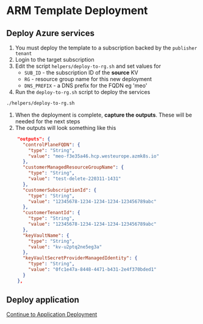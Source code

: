 # ARM Template Deployment

## Deploy Azure services

1. You must deploy the template to a subscription backed by the `publisher tenant`
1. Login to the target subscription
1. Edit the script `helpers/deploy-to-rg.sh` and set values for
    * `SUB_ID` - the subscription ID of the **source** KV
    * `RG` - resource group name for this new deployment
    * `DNS_PREFIX` - a DNS prefix for the FQDN eg 'meo'
1. Run the `deploy-to-rg.sh` script to deploy the services

```bash
./helpers/deploy-to-rg.sh
```

1. When the deployment is complete, **capture the outputs**. These will be needed for the next steps
1. The outputs will look something like this

```json
    "outputs": {
      "controlPlaneFQDN": {
        "type": "String",
        "value": "meo-f3e35a46.hcp.westeurope.azmk8s.io"
      },
      "customerManagedResourceGroupName": {
        "type": "String",
        "value": "test-delete-220311-1431"
      },
      "customerSubscriptionId": {
        "type": "String",
        "value": "12345678-1234-1234-1234-123456789abc"
      },
      "customerTenantId": {
        "type": "String",
        "value": "12345678-1234-1234-1234-123456789abc"
      },
      "keyVaultName": {
        "type": "String",
        "value": "kv-u2ptq2ne5eg3a"
      },
      "keyVaultSecretProviderManagedIdentity": {
        "type": "String",
        "value": "0fc1e47a-8448-4471-b431-2e4f370bded1"
      }
    },
```

## Deploy application

[Continue to Application Deployment](./deploy-app.md)
